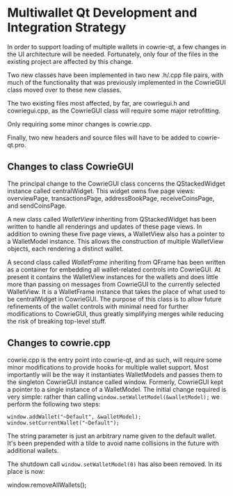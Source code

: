 Multiwallet Qt Development and Integration Strategy
===================================================

In order to support loading of multiple wallets in cowrie-qt, a few changes in the UI architecture will be needed.
Fortunately, only four of the files in the existing project are affected by this change.

Two new classes have been implemented in two new .h/.cpp file pairs, with much of the functionality that was previously
implemented in the CowrieGUI class moved over to these new classes.

The two existing files most affected, by far, are cowriegui.h and cowriegui.cpp, as the CowrieGUI class will require
some major retrofitting.

Only requiring some minor changes is cowrie.cpp.

Finally, two new headers and source files will have to be added to cowrie-qt.pro.

Changes to class CowrieGUI
---------------------------
The principal change to the CowrieGUI class concerns the QStackedWidget instance called centralWidget.
This widget owns five page views: overviewPage, transactionsPage, addressBookPage, receiveCoinsPage, and sendCoinsPage.

A new class called *WalletView* inheriting from QStackedWidget has been written to handle all renderings and updates of
these page views. In addition to owning these five page views, a WalletView also has a pointer to a WalletModel instance.
This allows the construction of multiple WalletView objects, each rendering a distinct wallet.

A second class called *WalletFrame* inheriting from QFrame has been written as a container for embedding all wallet-related
controls into CowrieGUI. At present it contains the WalletView instances for the wallets and does little more than passing on messages
from CowrieGUI to the currently selected WalletView. It is a WalletFrame instance
that takes the place of what used to be centralWidget in CowrieGUI. The purpose of this class is to allow future
refinements of the wallet controls with minimal need for further modifications to CowrieGUI, thus greatly simplifying
merges while reducing the risk of breaking top-level stuff.

Changes to cowrie.cpp
----------------------
cowrie.cpp is the entry point into cowrie-qt, and as such, will require some minor modifications to provide hooks for
multiple wallet support. Most importantly will be the way it instantiates WalletModels and passes them to the
singleton CowrieGUI instance called window. Formerly, CowrieGUI kept a pointer to a single instance of a WalletModel.
The initial change required is very simple: rather than calling `window.setWalletModel(&walletModel);` we perform the
following two steps:

	window.addWallet("~Default", &walletModel);
	window.setCurrentWallet("~Default");

The string parameter is just an arbitrary name given to the default wallet. It's been prepended with a tilde to avoid name collisions in the future with additional wallets.

The shutdown call `window.setWalletModel(0)` has also been removed. In its place is now:

window.removeAllWallets();
